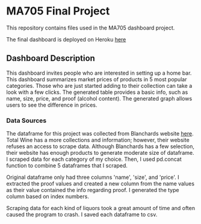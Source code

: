 # MA705 Final Project

This repository contains files used in the MA705 dashboard project.

The final dashboard is deployed on Heroku [here](https://takutakuo.herokuapp.com)

## Dashboard Description

This dashboard invites people who are interested in setting up a home bar. This dashboard summarizes market prices of products in 5 most popular categories. Those who are just started adding to their collection can take a look with a few clicks. The generated table provides a basic info, such as name, size, price, and proof (alcohol content). The generated graph allows users to see the difference in prices.

### Data Sources

The dataframe for this project was collected from Blanchards website [here](https://blanchards.net). Total Wine has a more collections and information; however, their website refuses an access to scrape data. Although Blanchards has a few selection, their website has enough products to generate moderate size of dataframe. I scraped data for each category of my choice. Then, I used pd.concat function to combine 5 dataframes that I scraped. 

Original dataframe only had three columns 'name', 'size', and 'price'. I extracted the proof values and created a new column from the name values as their value contained the info regarding proof. I generated the type column based on index numbers. 

Scraping data for each kind of liquors took a great amount of time and often caused the program to crash. I saved each dataframe to csv. 



